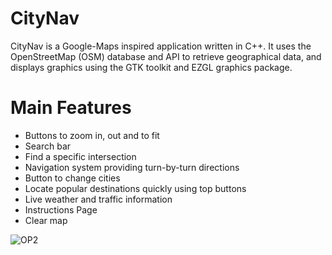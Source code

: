 # CityNav

CityNav is a Google-Maps inspired application written in C++.
It uses the OpenStreetMap (OSM) database and API to retrieve geographical data, 
and displays graphics using the GTK toolkit and EZGL graphics package.

# Main Features

* Buttons to zoom in, out and to fit
* Search bar
* Find a specific intersection
* Navigation system providing turn-by-turn directions
* Button to change cities
* Locate popular destinations quickly using top buttons
* Live weather and traffic information
* Instructions Page
* Clear map

![OP2](https://user-images.githubusercontent.com/41162261/193606178-8d32b582-b3a9-435f-a4c1-abedec417ba7.jpg)
